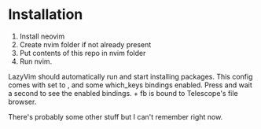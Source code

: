 # Installation
1. Install neovim
2. Create nvim folder if not already present
3. Put contents of this repo in nvim folder
4. Run nvim.

LazyVim should automatically run and start installing packages.
This config comes with <leader> set to <space>, and some which_keys bindings enabled.
Press <space> and wait a second to see the enabled bindings.
<space> + fb is bound to Telescope's file browser.

There's probably some other stuff but I can't remember right now.
